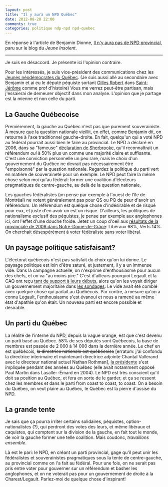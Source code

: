 ```yaml
---
layout: post
title: "Il y aura un NPD Québec"
date: 2012-08-28 22:00
comments: true
categories: politique ndp-npd npd-quebec
---
```


En réponse à l'article de Benjamin Dionne, 
[Il n'y aura pas de NPD provincial][ji-npd-qc], paru sur le 
blog du *Jeune Insolent*.

---

Je suis en désaccord. Je présente ici l'opinion contraire.

Pour les intéressés, je suis vice-président des communications chez 
les [Jeunes néodémocrates du Québec](//jndq.ca). (Je suis aussi allé au 
secondaire avec Benjamin et ai eu le député péquiste sortant 
[Gilles Robert] dans [Saint-Jérôme][SJ-PED] comme prof d'histoire) 
Vous me verrez peut-être partisan, mais j'essaierai de demeurer 
objectif dans mon analyse. L'opinion que je partage est la mienne 
et non celle du parti.

La Gauche Québecoise
--------------------
Premièrement, la gauche au Québec n'est pas que purement 
souverainiste. À mesure que la question nationale vieillit, en 
effet, comme Benjamin dit, on retourne à l'axe traditionnel 
gauche-droite. En fait, quelqu'un qui a voté NPD au fédéral 
pourrait aussi bien le faire au provincial. Le NPD a déclaré en 
2006, dans sa "fameuse" [déclaration de Sherbrooke], qu'il 
reconnaîtrait un référendum *oui* à 50% plus un comme une majorité 
claire et suffisante. C'est une conviction personnelle un peu rare, 
mais le choix d'un gouvernement du Québec ne devrait pas 
nécessairement être "empoisonné" par la question nationale. 
Regardez la politique du parti vert en matière de souveraineté pour 
un exemple. Le NPD peut faire la même chose selon moi qu'au 
fédéral: former une coalition d'électeurs pragmatiques de 
centre-gauche, au delà de la question nationale.

<!-- more -->

Les gauches fédéralistes (on pense par exemple à l'ouest de l'île de 
Montréal) ne votent généralement pas pour QS ou PQ de peur d'avoir 
un référendum. Un référendum est quelque chose d'indésirable et de 
risqué pour eux, et juste d'en avoir un est un risque. D'ailleurs, 
les politiques de nationalisme exclusif des péquistes, je pense par 
exemple aux anglophones ici, ont l'effet d'une douche froide. Jetez 
un coup d'oeil aux [résultats de la provinciale de 2008 dans 
Notre-Dame-de-Grâce][NDG-assnat39]: Libéraux 68%, Verts 14%. On cherchait 
désespérément à voter fédéraliste sans voter libéral.

Un paysage politique satisfaisant?
----------------------------------
L'électorat québecois n'est pas satisfait du choix qu'on lui donne. 
Le paysage politique est loin d'être saturé, et justement, il y a 
un immense vide. Dans la campagne actuelle, on n'exprime 
d'enthousiasme pour aucun des chefs, et on va "au moins pire." 
C'est d'ailleurs pourquoi Legault et la CAQ ont reçu 
[tant de support à leurs débuts][CAQ-forte], alors qu'on les 
voyait diriger un gouvernement 
majoritaire dans [les sondages][CAQ-forte]. Le vide avait été comblé avec 
quelque chose qui parlait au Québécois. Par contre, à mesure qu'on 
a connu Legault, l'enthousiasme s'est évanoui et nous a ramené au 
même état d'apathie qu'on était. Un nouveau parti est encore 
possible et désirable.

Un parti du Québec
------------------
La réalité de l'interne du NPD, depuis la vague orange, est que 
c'est devenu un parti basé au Québec. 58% de ses députés sont 
Québecois, la base de membres est passée de 2 000 à 14 000 dans la 
dernière année. Le chef en est québécois, <del>la directrice nationale 
est québécoise</del> \[erratum: j'ai confondu la directrice interimaire et 
maintenant directrice adjointe Chantal Vallerand avec le directeur
national actuel Nathan Rothman\], [la présidente][RBlaikie] s'est impliquée 
pendant des années au 
Québec (elle avait notamment opposé Paul Martin dans Lasalle--Émard 
en 2004). Le NPD est très conscient qu'il doit sa position au 
Québec, et fera en sorte de le garder, et ça se ressent chez les 
membres et dans le parti from coast to coast, to coast. On a besoin 
du Québec, on veut plaire au Québec, le Québec est la pierre 
d'assise du NPD.

La grande tente
---------------
Je sais que ça pourra irriter certains solidaires, péquistes, 
option-nationalistes (?), qui perdront des votes des leurs, et même 
libéraux et caquistes, qui comptent sur la division de la gauche, 
en fait tout le monde, de voir la gauche former une telle 
coalition. Mais coudonc, *travaillons ensemble*.

Là est le pari: le NPD, en créant un parti provincial, gage qu'il 
peut unir les fédéralistes et souverainistes pragmatiques sous la 
tente de centre-gauche, au provincial comme on l'a fait au fédéral. 
Pour une fois, on ne serait pas pris entre voter pour gouverner sur 
un référendum et basher les anglophones, et on ne voterait pas pour 
un gouvernement de droite à la Charest/Legault. Parlez-moi de 
quelque chose d'inspirant!

[déclaration de Sherbrooke]: http://www.pierreducasse.ca/IMG/pdf/Declaration_Sherbrooke_ENG_V2.pdf
[Gilles Robert]: http://fr.wikipedia.org/wiki/Gilles_Robert
[ji-npd-qc]: http://jeuneinsolent.com/2012/08/28/il-ny-aura-pas-de-npd-provincial/
[SJ-PED]: http://fr.wikipedia.org/wiki/Saint-J%C3%A9r%C3%B4me_%28circonscription_provinciale%29
[NDG-assnat39]: http://fr.wikipedia.org/wiki/R%C3%A9sultats_%C3%A9lectoraux_de_Notre-Dame-de-Gr%C3%A2ce
[RBlaikie]: http://en.wikipedia.org/wiki/Rebecca_Blaikie
[CAQ-forte]: http://www.rcinet.ca/francais/archives/nouvelle/11_37_23_2011-12-16-p-deux-sondages-placent-la-coalition-pour-l-avenir-du-quebec-en-tete-de-sintentions-de-vote-p/
